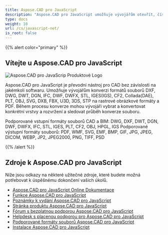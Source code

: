 ```yaml
---
title: Aspose.CAD pro JavaScript
description: "Aspose.CAD pro JavaScript umožňuje vývojářům otevřít, číst a zpracovávat formáty souborů AutoCAD DWG, DXF, DWT a další CAD a BIM, jako jsou: DGN, DWF, DWFX, IFC, STL, IGES, PLT, CF2, OBJ, HPGL, IGS."
type: docs
weight: 10
url: /cs/javascript-net/
is_root: false
---
```


{{% alert color="primary" %}}

## **Vítejte u Aspose.CAD pro JavaScript**

![Aspose.CAD pro JavaScrip Produktové Logo](home_1.png)

Aspose.CAD pro JavaScript je převodní nástroj pro CAD bez závislosti na jakémkoli softwaru. Umožňuje vývojářům konverzi formátů souborů DXF, DWG, DWT, DGN, IFC, DWF, DWFX, STL, IGES(IGS), CF2, Collada(DAE), PLT, OBJ, SVG, DXB, FBX, U3D, 3DS, STP na rastrové obrázkové formáty a PDF.
Během procesu konverze mohou vývojáři vybrat a konvertovat konkrétní vrstvy a rozvržení a sledovat průběh konverze souboru.

Podporované vstupní formáty souborů CAD a BIM: DWG, DXF, DWT, DGN, DWF, DWFX, IFC, STL, IGES, PLT, CF2, OBJ, HPGL, IGS
Podporované výstupní formáty souborů: PDF, WMF, SVG, EMF, BMP, GIF, JPG, JPEG, DICOM, WEBP, JP2, JPEG2000, PNG, TIFF, PSD

{{% /alert %}}

## **Zdroje k Aspose.CAD pro JavaScript**

Níže jsou odkazy na některé užitečné zdroje, které budete možná potřebovat k úspěšnému dokončení vašich úkolů.

- [Aspose.CAD pro JavaScript Online Dokumentace](/cad/javascript-net/)
- [Funkce Aspose.CAD pro JavaScript](/cad/javascript-net/features/)
- [Poznámky k vydání Aspose.CAD pro JavaScript](https://releases.aspose.com/cad/javascript-net/release-notes/)
- [Stránka produktu Aspose.CAD pro JavaScript](https://products.aspose.com/cad/javascript-net/)
- [Fórum s bezplatnou podporou Aspose.CAD pro JavaScript](https://forum.aspose.com/c/cad/19)
- [Helpdesk s placenou podporou pro Aspose.CAD pro JavaScript](https://helpdesk.aspose.com/)
- [Podporované formáty souborů Aspose.CAD pro JavaScript](/cad/javascript-net/supported-file-formats/)
- [Instalace Aspose.CAD pro JavaScript](/cad/javascript-net/installation/)

